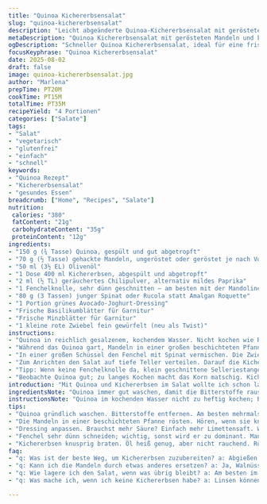 ```yaml
---
title: "Quinoa Kichererbsensalat"
slug: "quinoa-kichererbsensalat"
description: "Leicht abgeänderte Quinoa-Kichererbsensalat mit gerösteten Mandeln und knackigem Fenchel. Statt Roquette nimm Rucola oder jungen Spinat. Schnell zuzubereiten, viel Textur und Aroma. Paprika durch geräucherte Chilipulver ersetzt, ohne Schärfe, nur erdig und rauchig. Avocado-Joghurt-Dressing bleibt, gibt Frische. Lässt sich gut kalt essen oder bei Raumtemperatur. Vegetarisch, glutenfrei, ohne Milchprodukte und Eier."
metaDescription: "Quinoa Kichererbsensalat mit gerösteten Mandeln und knackigem Fenchel für eine gesunde Mahlzeit"
ogDescription: "Schneller Quinoa Kichererbsensalat, ideal für eine frische, gesunde Mahlzeit mit knackigem Gemüse und cremigem Dressing"
focusKeyphrase: "Quinoa Kichererbsensalat"
date: 2025-08-02
draft: false
image: quinoa-kichererbsensalat.jpg
author: "Marlena"
prepTime: PT20M
cookTime: PT15M
totalTime: PT35M
recipeYield: "4 Portionen"
categories: ["Salate"]
tags:
- "Salat"
- "vegetarisch"
- "glutenfrei"
- "einfach"
- "schnell"
keywords:
- "Quinoa Rezept"
- "Kichererbsensalat"
- "gesundes Essen"
breadcrumb: ["Home", "Recipes", "Salate"]
nutrition: 
 calories: "380"
 fatContent: "21g"
 carbohydrateContent: "35g"
 proteinContent: "12g"
ingredients:
- "150 g (¾ Tasse) Quinoa, gespült und gut abgetropft"
- "70 g (½ Tasse) gehackte Mandeln, ungeröstet oder geröstet je nach Vorrat"
- "50 ml (3½ EL) Olivenöl"
- "1 Dose 400 ml Kichererbsen, abgespült und abgetropft"
- "2 ml (½ TL) geräuchertes Chilipulver, alternativ mildes Paprika"
- "1 Fenchelknolle, sehr dünn geschnitten – am besten mit der Mandoline"
- "80 g (3 Tassen) junger Spinat oder Rucola statt Amalgan Roquette"
- "1 Portion grünes Avocado-Joghurt-Dressing"
- "Frische Basilikumblätter für Garnitur"
- "Frische Minzblätter für Garnitur"
- "1 kleine rote Zwiebel fein gewürfelt (neu als Twist)"
instructions:
- "Quinoa in reichlich gesalzenem, kochendem Wasser. Nicht kochen wie Reis, sondern sanft blubbernd. Nach etwa 10 bis 13 Minuten prüfen. Bissprobe: Die Samen quellen, der Keimring sichtbar. Abgießen, schnell unter kaltem Wasser spülen. Gut abtropfen lassen. Das Spülen stoppt das Kochen und bewahrt die Körner fluffig. Wer es bindiger mag, lässt das Spülen weg."
- "Während das Quinoa gart, Mandeln in einer großen beschichteten Pfanne bei mittlerer Hitze anrösten. Man hört ein leichtes Knacken, riecht die nussige Bräunung. Nicht verbrennen, das gibt Bitterkeit. Öl langsam zugeben, dann Kichererbsen einschwenken. Sie sollen knusprig werden, das dauert mindestens 6 bis 7 Minuten. Immer wieder rühren, um gleichmäßige Bräunung. Jetzt das Chilipulver dazugeben, kurz mitrösten, das aktiviert die Würze. Salzen und pfeffern."
- "In einer großen Schüssel den Fenchel mit Spinat vermischen. Die Zwiebel dazu, gibt säuerliche Frische. Quinoa untermengen, das Dressing großzügig zugeben – 200 ml sollten es sein, damit alles gut benetzt ist. Durchrühren und kurz ziehen lassen. Abschmecken: Fehlt Salz oder Säure? Nochmal Limettensaft oder mehr Dressing geben, je nach Geschmack."
- "Zum Anrichten den Salat auf tiefe Teller verteilen. Darauf die Kichererbsen-Mandel-Mischung setzen. Mit Basilikum und Minze garnieren. Ein Klecks Dressing oben drauf zum Abschmecken und optisch. Manchmal schmeckt der Salat sogar besser, wenn er etwas durchzieht, daher nicht zu früh anrichten."
- "Tipp: Wenn keine Fenchelknolle da, klein geschnittene Selleriestangen funktionieren auch. Statt Mandeln Walnüsse super – intensiver Geschmack. Kichererbsen gerne aus dem Glas, aber auch frisch gekochte gehen, brauchen nur länger in der Pfanne. Dressing kann auch als Dip separat gereicht werden."
- "Beobachte Quinoa gut; zu langes Kochen macht das Korn matschig. Kichererbsen nie zu früh zugeben, sonst werden sie nur warm statt knusprig. Appeasement zwischen Texturen ist das, was diesen Salat interessant macht."
introduction: "Mit Quinoa und Kichererbsen im Salat wollte ich schon lange experimentieren. Quinoa, leicht herb und nussig, braucht Geduld beim Garen. Nicht einfach Reisstampfen. Mandeln rosten gibt Aroma, doch Timing ist alles – verbrennt man sie, schmeckt es ranzig. Fenchel bringt diese leichte Lakritznote und Knackigkeit, ohne zu dominieren. Rucola ist manchmal zu bitter, junger Spinat mildert das ab. Das Dressing aus Avocado und Joghurt gibt Cremigkeit, die in Kombination mit den knackigen Kichererbsen ein Gesellschaftstanz der Texturen ist. Selbstgemachtes Gewürz, genau richtig abgeschmeckt, macht den Unterschied. Ein Salat, der dich in der Mittagspause oder einem sommerlichen Abend bestens begleitet. Keine komplizierten Zutaten, keine Techniksprünge – nur die richtige Reihenfolge, etwas Gefühl fürs Timing und Geduld für die Texturen. Die Minze und Basilikum bringen nochmal Frische aufs Spiel, fast schon mediterran. Meine Ergänzung: ein bisschen rote Zwiebel für Biss und Frische, bringt das Ganze auf einen neuen Level."
ingredientsNote: "Quinoa immer gut waschen, damit die Bitterstoffe rausgehen. Mandeln können roh oder geröstet sein; roh gibt mehr Kontrolle über das Rösten in der Pfanne, geröstete sind schneller. Für Öl nehme ich am liebsten kaltgepresstes Olivenöl, weil es den Geschmack der Mandeln und Kichererbsen unterstreicht. Kichererbsen aus der Dose nehmen, abgießen und gründlich spülen, sonst schmeckt es oft konserviert oder seifig. Fenchel mit der Mandoline hauchdünn schneiden, das macht den Unterschied, sonst wird er zu dominant und scharf. Rucola ist Ersatz, hier lieber jungen Spinat, wenn man keine so intensive Schärfe mag. Das grüne Dressing auf Joghurt-Avocado-Basis ist zwar üblich, aber bringt den mutigen Kontrast zur harten Knusprigkeit. Basilikum und Minze frisch – keine Alternative, sie wären dann nur Papier. Die rote Zwiebel sorgt für die zusätzliche Lauch-Frische, die sonst fehlt."
instructionsNote: "Quinoa im kochenden Wasser nicht zu heftig kochen; Blasen sollen sanft steigen, sonst zerfällt das Korn. Ein Kochsignal ist, wenn die kleinen Halme anfangen sich zu zeigen, dann abschütten und sofort kalt abspülen. Das verhindert Nachgaren und setzt die Körner fest. Mandeln langsam rösten – nie zu heiß, eher mittlere Hitze, sonst verbrennen sie. Die Kichererbsen müssen in Öl brutzeln, bis sie braun werden und fast knusprig. Bei Gewürzen wie Chilipulver oder Paprika das kurze Nachrösten verstärkt die Aromen. Fenchel und Spinat unterheben, kurz das Dressing dazu, nicht zu früh, sonst wird Fenchel glitschig. Abschmecken unbedingt am Ende, manchmal braucht's mehr Säure oder Salz. Beim Anrichten: erst Salat, dann Kichererbsen, garnieren, auf Qualität der Kräuter achten. Das sorgt für Aroma und Frische. Variationen nur bedingt möglich, da Texturen dann nicht so spannend sind."
tips:
- "Quinoa gründlich waschen. Bitterstoffe entfernen. Am besten mehrmals in kaltem Wasser spülen. Unbedingt auf Textur achten; zu lang kochen macht's matschig. Lieber sanft köcheln, dann ist der Biss perfekt."
- "Die Mandeln in einer beschichteten Pfanne rösten. Hören, wenn sie knacken. Rösten bis goldbraun, kein Verbrennen. Rühren nicht vergessen. Die Aromen entwickeln sich gut dabei. Timing ist wichtig, also immer wieder prüfen."
- "Dressing anpassen. Brauchst mehr Säure? Einfach mehr Limettensaft. Wenn das Dressing zu dick, einfach mit Wasser oder mehr Joghurt anpassen. Auch ausprobieren, wie's mit mehr Avocado schmeckt; kann die Cremigkeit erhöhen."
- "Fenchel sehr dünn schneiden; wichtig, sonst wird er zu dominant. Mandoline verwenden, um genau zu arbeiten. Alternativ gehen auch Selleriestangen. Sie bringen auch schöne Frische ins Spiel, wenn kein Fenchel da."
- "Kichererbsen knusprig braten. Öl heiß genug, aber nicht rauchend. Rühren für gleichmäßige Bräunung. Wenn sie nicht knusprig werden, einfach länger braten. Keine Eile, sie sollten einen schönen Biss haben."
faq:
- "q: Was ist der beste Weg, um Kichererbsen zuzubereiten? a: Abgießen und gut spülen. Kichererbsen aus der Dose sind schnell. frisch kochen dauert. Aber für frisches, eher 1-2 Stunden einweichen. Kommt auf die Konsistenz an, der Biss muss stimmen."
- "q: Kann ich die Mandeln durch etwas anderes ersetzen? a: Ja, Walnüsse sind gut für mehr Geschmack. Pinienkerne auch. Nüsse einfach anpassen, je nach Vorliebe. Geht auch ohne Nüsse, einfach andere Textur suchen."
- "q: Wie lagere ich den Salat, wenn was übrig bleibt? a: Am besten im Kühlschrank. Abgedeckt halten. Schmeckt auch kalt. Dressing separat aufbewahren, sonst wird alles schlaff. Kann ein paar Tage bleiben, aber frischer am besten."
- "q: Was mache ich, wenn ich keine Kichererbsen habe? a: Linsen können eine Alternative sein, aber Textur ist anders. Füllung aber auch. Oder einfach mehr Gemüse hinzufügen. Brotstücke reingeben für mehr Crunch."

---
```

